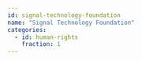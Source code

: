 ```yaml
---
id: signal-technology-foundation
name: "Signal Technology Foundation"
categories:
  - id: human-rights
    fraction: 1
--- 
```

